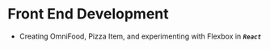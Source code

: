 # Front End Development

-   Creating OmniFood, Pizza Item, and experimenting with Flexbox in **_`React`_**
